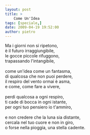 ```yaml
---
layout: post
title: >
    Come Un'Idea
tags: [speciale,]
date: 2009-04-19 19:52:00
author: pietro
---
```

Ma i giorni non si ripetono,<br/>è il futuro irraggiungibile,<br/>le gocce piccole rifuggono,<br/>trapassando l'intangibile,<br/><br/>come un'idea come un fantasma,<br/>di qualcosa che non puoi perdere,<br/>il respiro del vento ormai è asma,<br/>e come, come fare a vivere,<br/><br/>perdi qualcosa a ogni respiro,<br/>ti cade di bocca in ogni istante,<br/>per ogni tuo pensiero io t'ammiro,<br/><br/>e non credere che la luna sia distante,<br/>cercala nel tuo cuore e non in giro,<br/>o forse nella pioggia, una stella cadente.
